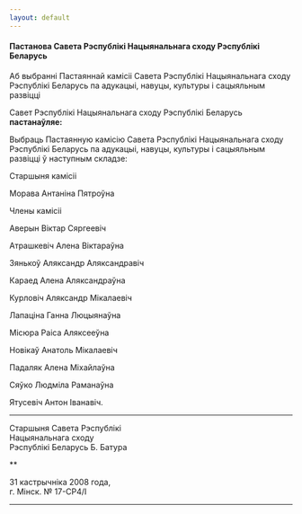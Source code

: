 ```yaml
---
layout: default
---
```


#### Пастанова Савета Рэспублікі Нацыянальнага сходу Рэспублікі Беларусь

Аб выбранні Пастаяннай камісіі Савета Рэспублікі Нацыянальнага сходу
Рэспублікі Беларусь па адукацыі, навуцы, культуры і сацыяльным
развіцці

Савет Рэспублікі Нацыянальнага сходу Рэспублікі Беларусь
**пастанаўляе:**

Выбраць Пастаянную камісію Савета Рэспублікі Нацыянальнага сходу
Рэспублікі Беларусь па адукацыі, навуцы, культуры і сацыяльным
развіцці ў наступным складзе:

Старшыня камісіі

Морава Антаніна Пятроўна

Члены камісіі

Аверын Віктар Сяргеевіч

Атрашкевіч Алена Віктараўна

Зянькоў Аляксандр Аляксандравіч

Караед Алена Аляксандраўна

Курловіч Аляксандр Мікалаевіч

Лапаціна Ганна Люцыянаўна

Місюра Раіса Аляксееўна

Новікаў Анатоль Мікалаевіч

Падаляк Алена Міхайлаўна

Сяўко Людміла Раманаўна

Ятусевіч Антон Iванавіч.

****

<div data-align="right">

Старшыня Савета Рэспублікі  
Нацыянальнага сходу  
Рэспублікі Беларусь Б. Батура

</div>

**

31 кастрычніка 2008 года,  
г. Мінск. № 17-СР4/I

****

